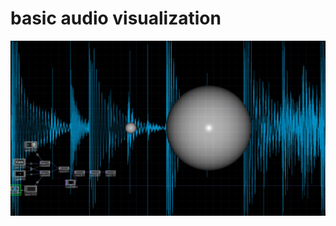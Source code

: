 # basic audio visualization

![サンプルイメージ](https://github.com/tsukasaJapan9/touchdesigner/blob/master/images/sound_template.jpg)
